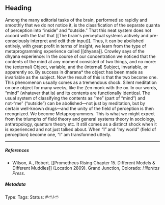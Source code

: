 ## Heading  # 

Among the many editorial tasks of the brain, performed so rapidly and smoothly that we do not notice it, is the classification of the separate quanta of perception into “inside” and “outside.” That this neat system does not accord with the fact that [[The brain's perceptual systems actively and pre-consciously interpret and edit their input]]. Thus, it can be abolished entirely, with great profit in terms of insight, we learn from the type of metaprogramming experience called [[dhyana]]. Crowley says of the dhyana experience: In the course of our concentration we noticed that the contents of the mind at any moment consisted of two things, and no more: the (external) Object, variable, and the (internal) Subject, invariable, or apparently so. By success in dharana* the object has been made as invariable as the subject. Now the result of this is that the two become one. This phenomenon usually comes as a tremendous shock. Silent meditation on one object for many weeks, like the Zen monk with the ox. In our words, “mind” (whatever that is) and its contents are functionally identical. The usual system of classifying the contents as “me” (part of “mind”) and not-“me” (“outside”) can be abolished—not just by meditation, but by certain well-known drugs—and the unity of the field of perception is then recognized. We become Metaprogrammers. This is what we might expect from the triumphs of field theory and general systems theory in sociology, anthropology, quantum theory etc. It still comes as a distinct shock when it is experienced and not just talked about. When “I” and “my world” (field of perception) become one, “I” am transformed utterly.

___

##### References

- Wilson, A., Robert. [[Prometheus Rising Chapter 15. Different Models & Different Muddles]] (Location 2809). Grand Junction, Colorado: _Hilaritas Press_.

##### Metadata

Type: 
Tags:
Status: #⛅️/⛅️